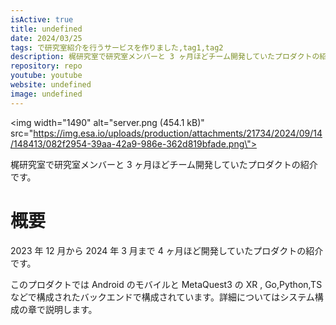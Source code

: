 ```yaml
---
isActive: true
title: undefined
date: 2024/03/25
tags: で研究室紹介を行うサービスを作りました,tag1,tag2
description: 梶研究室で研究室メンバーと 3 ヶ月ほどチーム開発していたプロダクトの紹介です<meta name="youtube" content="https://www.youtube.com/watch?v=6viKnB63KqA" /><meta name="website" content="" />
repository: repo
youtube: youtube
website: undefined
image: undefined
---
```

<img width="1490" alt="server.png (454.1 kB)" src=\"https://img.esa.io/uploads/production/attachments/21734/2024/09/14/148413/082f2954-39aa-42a9-986e-362d819bfade.png\">

梶研究室で研究室メンバーと 3 ヶ月ほどチーム開発していたプロダクトの紹介です。

<meta name="repo" content="https://github.com/kajiLabTeam/xr-project-xr-study-watch-metaquest" />
<meta name="youtube" content="https://www.youtube.com/watch?v=6viKnB63KqA" />
<meta name="website" content="" />

<!--more-->

# 概要

2023 年 12 月から 2024 年 3 月まで 4 ヶ月ほど開発していたプロダクトの紹介です。

このプロダクトでは Android のモバイルと MetaQuest3 の XR , Go,Python,TS などで構成されたバックエンドで構成されています。詳細についてはシステム構成の章で説明します。